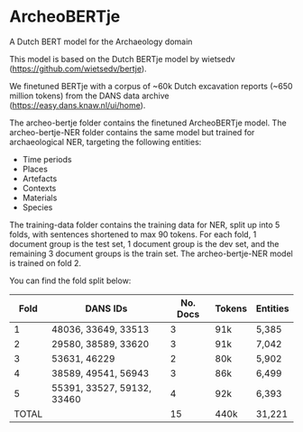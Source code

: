 # ArcheoBERTje
A Dutch BERT model for the Archaeology domain

This model is based on the Dutch BERTje model by wietsedv (https://github.com/wietsedv/bertje).

We finetuned BERTje with a corpus of ~60k Dutch excavation reports (~650 million tokens) from the DANS data archive (https://easy.dans.knaw.nl/ui/home).

The archeo-bertje folder contains the finetuned ArcheoBERTje model. The archeo-bertje-NER folder contains the same model but trained for archaeological NER, targeting the following entities:

- Time periods
- Places
- Artefacts
- Contexts
- Materials
- Species

The training-data folder contains the training data for NER, split up into 5 folds, with sentences shortened to max 90 tokens. For each fold, 1 document group is the test set, 1 document group is the dev set, and the remaining 3 document groups is the train set. The archeo-bertje-NER model is trained on fold 2.

You can find the fold split below:

| Fold  | DANS IDs | No. Docs | Tokens | Entities|
| ------------- | ------------- | ------------- | ------------- | ------------- |
| 1  | 48036, 33649, 33513  | 3  | 91k  | 5,385   |
| 2  | 29580, 38589, 33620  | 3  | 91k  | 7,042   |
| 3  | 53631, 46229  | 2  | 80k  | 5,902   |
| 4  | 38589, 49541, 56943  | 3  | 86k   | 6,499  |
| 5  | 55391, 33527, 59132, 33460  | 4  | 92k  | 6,393   |
| TOTAL | | 15 | 440k | 31,221